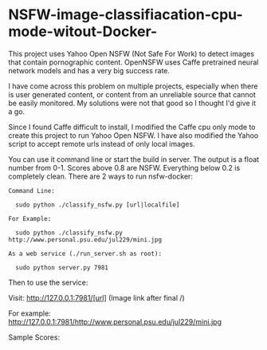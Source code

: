 # NSFW-image-classifiacation-cpu-mode-witout-Docker-
This project uses Yahoo Open NSFW (Not Safe For Work) to detect images that contain pornographic content. OpenNSFW uses Caffe pretrained neural network models and has a very big success rate.

I have come across this problem on multiple projects, especially when there is user generated content, or content from an unreliable source that cannot be easily monitored. My solutions were not that good so I thought I'd give it a go.

Since I found Caffe difficult to install, I modified the Caffe cpu only mode to create this project to run Yahoo Open NSFW. I have also modified the Yahoo script to accept remote urls instead of only local images.

You can use it command line or start the build in server. The output is a float number from 0-1. Scores above 0.8 are NSFW. Everything below 0.2 is completely clean.
There are 2 ways to run nsfw-docker:

    Command Line:

      sudo python ./classify_nsfw.py [url|localfile]

    For Example:

      sudo python ./classify_nsfw.py http://www.personal.psu.edu/jul229/mini.jpg

    As a web service (./run_server.sh as root):

      sudo python server.py 7981

Then to use the service:

Visit: http://127.0.0.1:7981/[url] (Image link after final /)

For example: http://127.0.0.1:7981/http://www.personal.psu.edu/jul229/mini.jpg


Sample Scores:


